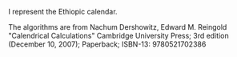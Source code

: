 I represent the Ethiopic calendar.

The algorithms are from
	Nachum Dershowitz, Edward M. Reingold "Calendrical Calculations"
	Cambridge University Press; 3rd edition (December 10, 2007);
	Paperback; ISBN-13: 9780521702386
